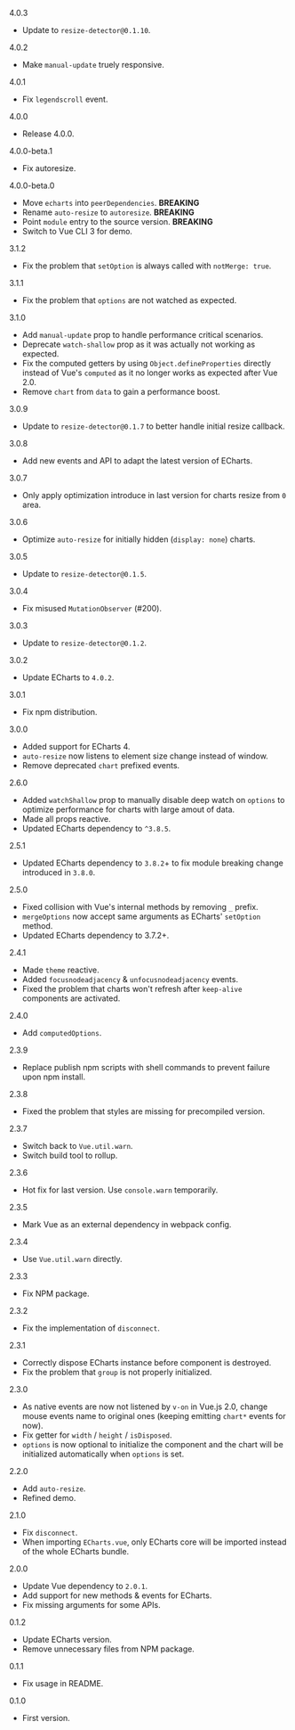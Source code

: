 4.0.3
* Update to `resize-detector@0.1.10`.

4.0.2
* Make `manual-update` truely responsive.

4.0.1
* Fix `legendscroll` event.

4.0.0
* Release 4.0.0.

4.0.0-beta.1
* Fix autoresize.

4.0.0-beta.0
* Move `echarts` into `peerDependencies`. **BREAKING**
* Rename `auto-resize` to `autoresize`. **BREAKING**
* Point `module` entry to the source version. **BREAKING**
* Switch to Vue CLI 3 for demo.

3.1.2
* Fix the problem that `setOption` is always called with `notMerge: true`.

3.1.1
* Fix the problem that `options` are not watched as expected.

3.1.0
* Add `manual-update` prop to handle performance critical scenarios.
* Deprecate `watch-shallow` prop as it was actually not working as expected.
* Fix the computed getters by using `Object.defineProperties` directly instead of Vue's `computed` as it no longer works as expected after Vue 2.0.
* Remove `chart` from `data` to gain a performance boost.

3.0.9
* Update to `resize-detector@0.1.7` to better handle initial resize callback.

3.0.8
* Add new events and API to adapt the latest version of ECharts.

3.0.7
* Only apply optimization introduce in last version for charts resize from `0` area.

3.0.6
* Optimize `auto-resize` for initially hidden (`display: none`) charts.

3.0.5
* Update to `resize-detector@0.1.5`.

3.0.4
* Fix misused `MutationObserver` (#200).

3.0.3
* Update to `resize-detector@0.1.2`.

3.0.2
* Update ECharts to `4.0.2`.

3.0.1
* Fix npm distribution.

3.0.0
* Added support for ECharts 4.
* `auto-resize` now listens to element size change instead of window.
* Remove deprecated `chart` prefixed events.

2.6.0
* Added `watchShallow` prop to manually disable deep watch on `options` to optimize performance for charts with large amout of data.
* Made all props reactive.
* Updated ECharts dependency to `^3.8.5`.

2.5.1
* Updated ECharts dependency to `3.8.2`+ to fix module breaking change introduced in `3.8.0`.

2.5.0
* Fixed collision with Vue's internal methods by removing `_` prefix.
* `mergeOptions` now accept same arguments as ECharts' `setOption` method.
* Updated ECharts dependency to 3.7.2+.

2.4.1
* Made `theme` reactive.
* Added `focusnodeadjacency` & `unfocusnodeadjacency` events.
* Fixed the problem that charts won't refresh after `keep-alive` components are activated.

2.4.0
* Add `computedOptions`.

2.3.9
* Replace publish npm scripts with shell commands to prevent failure upon npm install.

2.3.8
* Fixed the problem that styles are missing for precompiled version.

2.3.7
* Switch back to `Vue.util.warn`.
* Switch build tool to rollup.

2.3.6
* Hot fix for last version. Use `console.warn` temporarily.

2.3.5
* Mark Vue as an external dependency in webpack config.

2.3.4
* Use `Vue.util.warn` directly.

2.3.3
* Fix NPM package.

2.3.2
* Fix the implementation of `disconnect`.

2.3.1
* Correctly dispose ECharts instance before component is destroyed.
* Fix the problem that `group` is not properly initialized.

2.3.0
* As native events are now not listened by `v-on` in Vue.js 2.0, change mouse events name to original ones (keeping emitting `chart*` events for now).
* Fix getter for `width` / `height` / `isDisposed`.
* `options` is now optional to initialize the component and the chart will be initialized automatically when `options` is set.

2.2.0
* Add `auto-resize`.
* Refined demo.

2.1.0
* Fix `disconnect`.
* When importing `ECharts.vue`, only ECharts core will be imported instead of the whole ECharts bundle.

2.0.0
* Update Vue dependency to `2.0.1`.
* Add support for new methods & events for ECharts.
* Fix missing arguments for some APIs.

0.1.2
* Update ECharts version.
* Remove unnecessary files from NPM package.

0.1.1
* Fix usage in README.

0.1.0
* First version.
